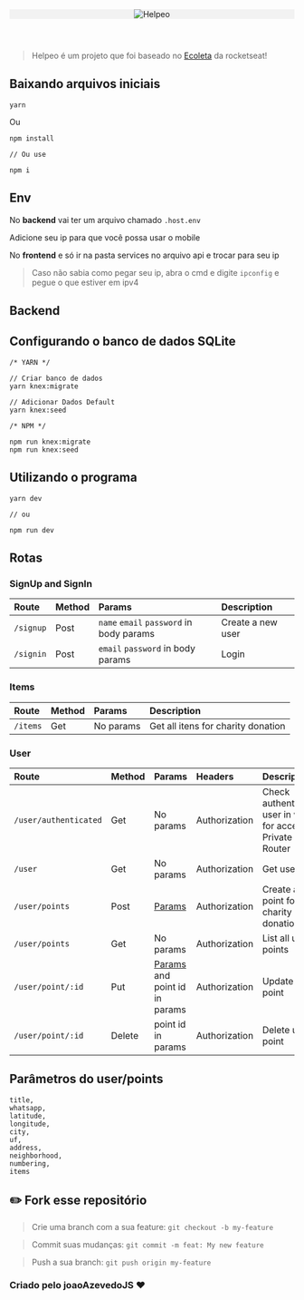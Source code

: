 <header align="center"style="background: #f2f2f2;">
  <img src="./assets/logo.svg" alt="Helpeo">
</header>

>Helpeo é um projeto que foi baseado no [Ecoleta](https://github.com/joaoazevedoJS/Ecoleta "Ecoleta feito pelo JoaoAzevedoJS") da rocketseat!

## Baixando arquivos iniciais

``` JS
yarn
```
Ou
``` JS
npm install

// Ou use

npm i
```

## Env

No **backend** vai ter um arquivo chamado
`.host.env`

Adicione seu ip para que você possa usar o mobile

No **frontend** e só ir na pasta services no arquivo api e trocar para seu ip

> Caso não sabia como pegar seu ip, abra o cmd e digite `ipconfig` e pegue o que estiver em ipv4

## Backend

## Configurando o banco de dados SQLite

``` JS
/* YARN */

// Criar banco de dados
yarn knex:migrate

// Adicionar Dados Default
yarn knex:seed

/* NPM */

npm run knex:migrate
npm run knex:seed
```

## Utilizando o programa

``` JS
yarn dev

// ou

npm run dev
```

## Rotas

### SignUp and SignIn

| Route     | Method | Params                                   | Description       |
| :-------- | :----- | :--------------------------------------- | :---------------- |
| `/signup` | Post   | `name` `email` `password` in body params | Create a new user |
| `/signin` | Post   | `email` `password` in body params        | Login             |

### Items

| Route    | Method | Params    | Description                        |
| :------- | :----- | :-------- | :--------------------------------- |
| `/items` | Get    | No params | Get all itens for charity donation |

### User

| Route | Method | Params | Headers | Description |
| :- | :- | :- | :- | :- |
| `/user/authenticated` | Get | No params | Authorization | Check authenticated user in web for access Private Router |
| `/user` | Get | No params | Authorization | Get user data |
| `/user/points` | Post | [Params](#parâmetros-do-userpoints) | Authorization | Create a new point for charity donation |
| `/user/points` | Get | No params | Authorization | List all user points |
| `/user/point/:id` | Put | [Params](#parâmetros-do-userpoints) and point id in params | Authorization | Update user point |
| `/user/point/:id` | Delete | point id in params | Authorization | Delete user point |


## Parâmetros do user/points
``` JS
title,
whatsapp,
latitude,
longitude,
city,
uf,
address,
neighborhood,
numbering,
items
```

## :pencil2: Fork esse repositório

> Crie uma branch com a sua feature: `git checkout -b my-feature`

> Commit suas mudanças: `git commit -m feat: My new feature`

> Push a sua branch: `git push origin my-feature`

### Criado pelo joaoAzevedoJS :heart:
